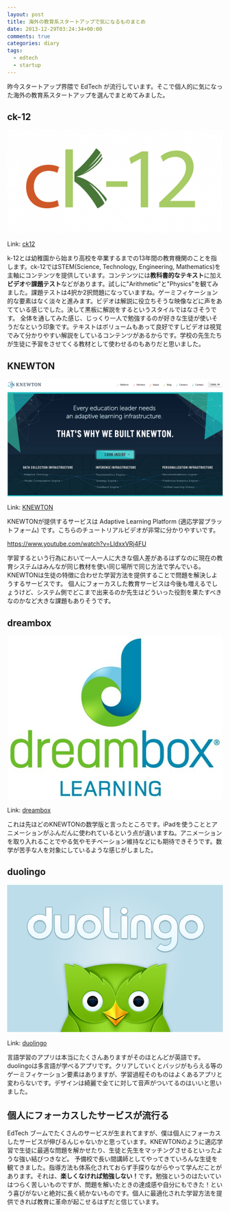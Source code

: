 ```yaml
---
layout: post
title: 海外の教育系スタートアップで気になるものまとめ
date: 2013-12-29T03:24:34+00:00
comments: true
categories: diary
tags:
  - edtech
  - startup
---
```


昨今スタートアップ界隈で EdTech が流行しています。そこで個人的に気になった海外の教育系スタートアップを選んでまとめてみました。

## ck-12
<img src="/images/2013/12/ck12logo.png" class="image">

Link: [ck12](http://www.ck12.org/student/)

k-12とは幼稚園から始まり高校を卒業するまでの13年間の教育機関のことを指します。ck-12ではSTEM(Science, Technology, Engineering, Mathematics)を主軸にコンテンツを提供しています。コンテンツには<strong>教科書的なテキスト</strong>に加え<strong>ビデオ</strong>や<strong>課題テスト</strong>などがあります。試しに"Arithmetic"と"Physics"を観てみました。課題テストは4択か2択問題になっていますね。ゲーミフィケーション的な要素はなく淡々と進みます。ビデオは解説に役立ちそうな映像などに声をあてている感じでした。決して黒板に解説をするというスタイルではなさそうです。
全体を通してみた感じ、じっくり一人で勉強するのが好きな生徒が使いそうだなという印象です。テキストはボリュームもあって良好ですしビデオは視覚でみて分かりやすい解説をしているコンテンツがあるからです。学校の先生たちが生徒に予習をさせてくる教材として使わせるのもありだと思いました。

## KNEWTON
<img src="/images/2013/12/knewton.png" class="image">

Link: [KNEWTON](http://www.knewton.com/)

KNEWTONが提供するサービスは Adaptive Learning Platform (適応学習プラットフォーム) です。こちらのチュートリアルビデオが非常に分かりやすいです。

https://www.youtube.com/watch?v=LldxxVRj4FU

学習するという行為において一人一人に大きな個人差があるはずなのに現在の教育システムはみんなが同じ教材を使い同じ場所で同じ方法で学んでいる。KNEWTONは生徒の特徴に合わせた学習方法を提供することで問題を解決しようするサービスです。
個人にフォーカスした教育サービスは今後も増えるでしょうけど、システム側でどこまで出来るのか先生はどういった役割を果たすべきなのかなど大きな課題もありそうです。

## dreambox
<img src="/images/2013/12/dreambox_logo.jpg" class="image">

Link: [dreambox](http://www.dreambox.com/)

これは先ほどのKNEWTONの数学版と言ったところです。iPadを使うこととアニメーションがふんだんに使われているという点が違いますね。アニメーションを取り入れることでやる気やモチベーション維持などにも期待できそうです。数学が苦手な人を対象にしているような感じがしました。

## duolingo
<img src="/images/2013/12/duolingo.png" class="image">

Link: [duolingo](http://www.duolingo.com/)

言語学習のアプリは本当にたくさんありますがそのほとんどが英語です。duolingoは多言語が学べるアプリです。クリアしていくとバッジがもらえる等のゲーミフィケーション要素はありますが、学習過程そのものはよくあるアプリと変わらないです。デザインは綺麗で全てに対して音声がついてるのはいいと思いました。

## 個人にフォーカスしたサービスが流行る
EdTech ブームでたくさんのサービスが生まれてますが、僕は個人にフォーカスしたサービスが伸びるんじゃないかと思っています。KNEWTONのように適応学習で生徒に最適な問題を解かせたり、生徒と先生をマッチングさせるといったような強い結びつきなど。
予備校で長い間講師としてやってきていろんな生徒を観てきました。指導方法も体系化されておらず手探りながらやって学んだことがあります。それは、<strong>楽しくなければ勉強しない！</strong>です。勉強というのはたいていはつらく苦しいものですが、問題を解いたときの達成感や自分にもできた！という喜びがないと絶対に長く続かないものです。個人に最適化された学習方法を提供できれば教育に革命が起こせるはずだと信じています。

